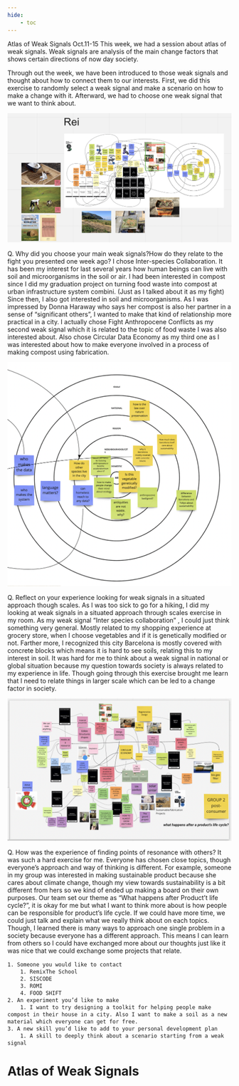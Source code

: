 ```yaml
---
hide:
    - toc
---
```



Atlas of Weak Signals Oct.11-15 
This week, we had a session about atlas of weak signals.
Weak signals are analysis of the main change factors that shows certain directions of now day society.

Through out the week, we have been introduced to those weak signals and thought about how to connect them to our interests. First, we did this exercise to randomly select a weak signal and make a scenario on how to make a change with it.  Afterward, we had to choose one weak signal that we want to think about.

![](../images/AoWS/myworkspace.jpg)

Q. Why did you choose your main weak signals?How do they relate to the fight you presented one week ago?
 I chose Inter-species  Collaboration. It has been my interest for last several years how human beings can live with soil and microorganisms in the soil or air. I had been interested in compost  since I did my graduation project on turning food waste into compost at urban infrastructure system combini. (Just as I talked about it as my fight)  Since then, I also got interested in soil and microorganisms.  As I was impressed by Donna Haraway who says her compost is also her partner in a sense of “significant others”, I wanted to make that kind of relationship more practical in a city. I actually chose Fight Anthropocene Conflicts as my second weak signal which it is related to the topic of food waste I was also interested about. Also chose Circular Data Economy as my third one as I was interested about how to make everyone involved in a process of making compost using fabrication.

![](../images/AoWS/multischalar.jpg)

Q. Reflect on your experience looking for weak signals in a situated approach though scales.
As I was too sick to go for a hiking, I did my looking at weak signals in a situated approach through scales exercise in my room.  As my weak signal “Inter species collaboration” , I could just think something very general. Mostly related to my shopping experience at grocery store, when I choose vegetables and if it is genetically modified or not. Farther more, I recognized this city Barcelona is mostly covered with concrete blocks which means it is hard to see soils, relating this to my interest in soil. 
It was hard for me to think about a weak signal in national or global situation because my question towards society is always related to my experience in life. Though going through this exercise brought me  learn that I need to relate things in larger scale which can be led to a change factor in society.

![](../images/AoWS/group.jpg)

Q. How was the experience of finding points of resonance with others?
It was such a hard exercise for me. Everyone has chosen close topics, though everyone’s approach and way of thinking is different.  For example, someone in my group was interested in making sustainable product because she cares about climate change, though my view towards sustainability is a bit different from hers so we kind of ended up making a board on their own purposes. Our team set our theme as “What happens after Product’t life cycle?”, it is okay for me but what I want to think more about is how people can be responsible for product’s life cycle. If we could have more time, we could just talk and explain what we really think about on each topics. Though, I learned there is many ways to approach one single problem in a society because everyone has a different approach. This means I can learn from others so I could have exchanged more about our thoughts just like  it was nice that we could exchange some projects that relate. 


    1. Someone you would like to contact
        1. RemixThe School
        2. SISCODE
        3. ROMI
        4. FOOD SHIFT
    2. An experiment you’d like to make 
        1. I want to try designing a toolkit for helping people make compost in their house in a city. Also I want to make a soil as a new material which everyone can get for free.
    3. A new skill you’d like to add to your personal development plan
        1. A skill to deeply think about a scenario starting from a weak signal

# Atlas of Weak Signals


